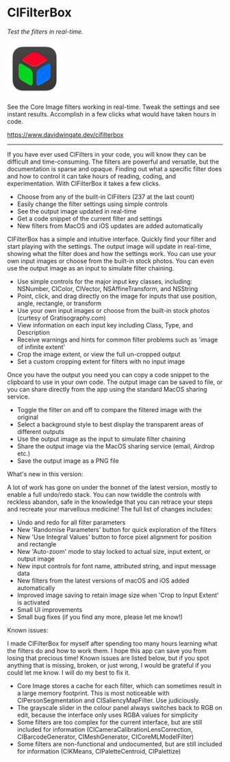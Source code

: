 # CIFilterBox

*Test the filters in real-time.*

![ReadingBar Icon](https://github.com/DavidWingate/CIFilterBox/raw/main/icon_128x128.png)

See the Core Image filters working in real-time. Tweak the settings and see instant results. Accomplish in a few clicks what would have taken hours in code.

https://www.davidwingate.dev/cifilterbox

---

If you have ever used CIFilters in your code, you will know they can be difficult and time-consuming. The filters are powerful and versatile, but the documentation is sparse and opaque. Finding out what a specific filter does and how to control it can take hours of reading, coding, and experimentation. With CIFilterBox it takes a few clicks.

- Choose from any of the built-in CIFilters (237 at the last count)
- Easily change the filter settings using simple controls
- See the output image updated in real-time
- Get a code snippet of the current filter and settings
- New filters from MacOS and iOS updates are added automatically

CIFilterBox has a simple and intuitive interface. Quickly find your filter and start playing with the settings. The output image will update in real-time, showing what the filter does and how the settings work. You can use your own input images or choose from the built-in stock photos. You can even use the output image as an input to simulate filter chaining.

- Use simple controls for the major input key classes, including: NSNumber, CIColor, CIVector, NSAffineTransform, and NSString
- Point, click, and drag directly on the image for inputs that use position, angle, rectangle, or transform
- Use your own input images or choose from the built-in stock photos (curtesy of Gratisography.com)
- View information on each input key including Class, Type, and Description
- Receive warnings and hints for common filter problems such as 'image of infinite extent'
- Crop the image extent, or view the full un-cropped output
- Set a custom cropping extent for filters with no input image

Once you have the output you need you can copy a code snippet to the clipboard to use in your own code. The output image can be saved to file, or you can share directly from the app using the standard MacOS sharing service.

- Toggle the filter on and off to compare the filtered image with the original
- Select a background style to best display the transparent areas of different outputs
- Use the output image as the input to simulate filter chaining
- Share the output image via the MacOS sharing service (email, Airdrop etc.)
- Save the output image as a PNG file

What's new in this version:

A lot of work has gone on under the bonnet of the latest version, mostly to enable a full undo/redo stack. You can now twiddle the controls with reckless abandon, safe in the knowledge that you can retrace your steps and recreate your marvellous medicine! The full list of changes includes:

- Undo and redo for all filter parameters
- New 'Randomise Parameters' button for quick exploration of the filters
- New 'Use Integral Values' button to force pixel alignment for position and rectangle
- New 'Auto-zoom' mode to stay locked to actual size, input extent, or output image
- New input controls for font name, attributed string, and input message data
- New filters from the latest versions of macOS and iOS added automatically
- Improved image saving to retain image size when 'Crop to Input Extent' is activated
- Small UI improvements
- Small bug fixes (if you find any more, please let me know!)

Known issues:

I made CIFilterBox for myself after spending too many hours learning what the filters do and how to work them. I hope this app can save you from losing that precious time! Known issues are listed below, but if you spot anything that is missing, broken, or just wrong, I would be grateful if you could let me know. I will do my best to fix it.

- Core Image stores a cache for each filter, which can sometimes result in a large memory footprint. This is most noticeable with CIPersonSegmentation and CISaliencyMapFilter. Use judiciously.
- The grayscale slider in the colour panel always switches back to RGB on edit, because the interface only uses RGBA values for simplicity
- Some filters are too complex for the current interface, but are still included for information (CICameraCalibrationLensCorrection, CIBarcodeGenerator, CIMeshGenerator, CICoreMLModelFilter)
- Some filters are non-functional and undocumented, but are still included for information (CIKMeans, CIPaletteCentroid, CIPalettize)

